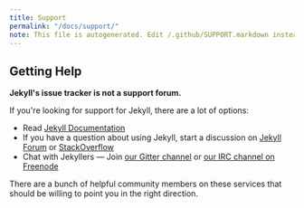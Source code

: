 ```yaml
---
title: Support
permalink: "/docs/support/"
note: This file is autogenerated. Edit /.github/SUPPORT.markdown instead.
---
```


## Getting Help

**Jekyll's issue tracker is not a support forum.**

If you're looking for support for Jekyll, there are a lot of options:

* Read [Jekyll Documentation](https://jekyllrb.com/docs/home/)
* If you have a question about using Jekyll, start a discussion on [Jekyll Forum](https://talk.jekyllrb.com/) or [StackOverflow](https://stackoverflow.com/questions/tagged/jekyll)
* Chat with Jekyllers &mdash; Join [our Gitter channel](https://gitter.im/jekyll/jekyll) or [our IRC channel on Freenode](irc:irc.freenode.net/jekyll)

There are a bunch of helpful community members on these services that should be willing to point you in the right direction.
